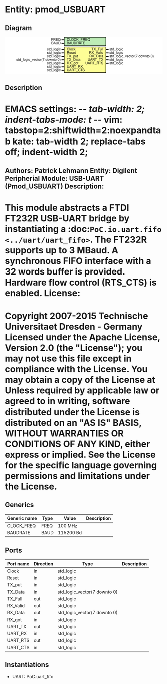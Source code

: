 # Entity: pmod_USBUART
## Diagram
![Diagram](pmod_USBUART.svg "Diagram")
## Description
EMACS settings: -*-  tab-width: 2; indent-tabs-mode: t -*-
vim: tabstop=2:shiftwidth=2:noexpandtab
kate: tab-width 2; replace-tabs off; indent-width 2;
=============================================================================
Authors:				 	Patrick Lehmann
Entity:				 	Digilent Peripherial Module: USB-UART (Pmod_USBUART)
Description:
-------------------------------------
This module abstracts a FTDI FT232R USB-UART bridge by instantiating a
:doc:`PoC.io.uart.fifo <../uart/uart_fifo>`. The FT232R supports up to
3 MBaud. A synchronous FIFO interface with a 32 words buffer is provided.
Hardware flow control (RTS_CTS) is enabled.
License:
=============================================================================
Copyright 2007-2015 Technische Universitaet Dresden - Germany
Licensed under the Apache License, Version 2.0 (the "License");
you may not use this file except in compliance with the License.
You may obtain a copy of the License at
Unless required by applicable law or agreed to in writing, software
distributed under the License is distributed on an "AS IS" BASIS,
WITHOUT WARRANTIES OR CONDITIONS OF ANY KIND, either express or implied.
See the License for the specific language governing permissions and
limitations under the License.
=============================================================================
## Generics
| Generic name | Type | Value     | Description |
| ------------ | ---- | --------- | ----------- |
| CLOCK_FREQ   | FREQ | 100 MHz   |             |
| BAUDRATE     | BAUD | 115200 Bd |             |
## Ports
| Port name | Direction | Type                         | Description |
| --------- | --------- | ---------------------------- | ----------- |
| Clock     | in        | std_logic                    |             |
| Reset     | in        | std_logic                    |             |
| TX_put    | in        | std_logic                    |             |
| TX_Data   | in        | std_logic_vector(7 downto 0) |             |
| TX_Full   | out       | std_logic                    |             |
| RX_Valid  | out       | std_logic                    |             |
| RX_Data   | out       | std_logic_vector(7 downto 0) |             |
| RX_got    | in        | std_logic                    |             |
| UART_TX   | out       | std_logic                    |             |
| UART_RX   | in        | std_logic                    |             |
| UART_RTS  | out       | std_logic                    |             |
| UART_CTS  | in        | std_logic                    |             |
## Instantiations
- UART: PoC.uart_fifo
